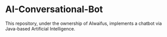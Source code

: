 # AI-Conversational-Bot
This repository, under the ownership of AIwaifus, implements a chatbot via Java-based Artificial Intelligence. 